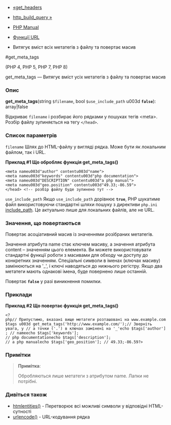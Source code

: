 - [«get_headers](function.get-headers.md)
- [http_build_query »](function.http-build-query.md)

- [PHP Manual](index.md)
- [Функції URL](ref.url.md)
- Витягує вміст всіх метатегів з файлу та повертає масив

#get_meta_tags

(PHP 4, PHP 5, PHP 7, PHP 8)

get_meta_tags — Витягує вміст усіх метатегів з файлу та
повертає масив

### Опис

**get_meta_tags**(string `$filename`, bool `$use_include_path` u003d
**`false`**): array\|false

Відкриває `filename` і розбирає його рядками у пошуках тегів
\<meta\>. Розбір файлу зупиняється на тегу `</head>`.

### Список параметрів

`filename`
Шлях до HTML-файлу у вигляді рядка. Може бути як локальним файлом, так і
URL.

**Приклад #1 Що обробляє функція **get_meta_tags()****

```htmlcode
<meta nameu003d"author" contentu003d"name">
<meta nameu003d"keywords" contentu003d"php documentation">
<meta nameu003d"DESCRIPTION" contentu003d"a php manual">
<meta nameu003d"geo.position" contentu003d"49.33;-86.59">
</head> <!-- розбір файлу буде зупинено тут -->
````

`use_include_path`
Якщо `use_include_path` дорівнює **`true`**, PHP шукатиме файл
використовуючи стандартні шляхи пошуку з директиви `php.ini`
[include_path](ini.core.md#ini.include-path). Це актуально лише для
локальних файлів, але не URL.

### Значення, що повертаються

Повертає асоціативний масив із значеннями розібраних метатегів.

Значення атрибута name стає ключем масиву, а значення атрибута
content – значенням цього елемента. Ви можете використовувати стандартні
функції роботи з масивами для обходу чи доступу до конкретних
значенням. Спеціальні символи в іменах (ключах масиву) замінюються на
'\_', і ключі наводяться до нижнього регістру. Якщо два метатеги мають
однакові імена, буде повернено лише останній.

Повертає **`false`** у разі виникнення помилки.

### Приклади

**Приклад #2 Що повертає функція **get_meta_tags()****

`<?php// Припустимо, вказані вище метатеги розташовані на www.example.com$tags u003d get_meta_tags('http://www.example.com/');// Зверніть увага, у // а точки ('.') в ключах замінені на '_'echo $tags['author']; // nameecho $tags['keywords']; // php documentationecho $tags['description']; // a php manualecho $tags['geo_position']; // 49.33;-86.59?> `

### Примітки

> **Примітка**:
>
> Обробляються лише метатеги з атрибутом name. Лапки не потрібні.

### Дивіться також

- [htmlentities()](function.mdentities.md) - Перетворює всі
можливі символи у відповідні HTML-сутності
- [urlencode()](function.urlencode.md) - URL-кодування рядка
